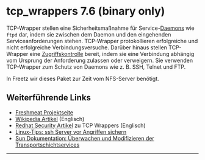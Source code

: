 # tcp_wrappers 7.6 (binary only)

TCP-Wrapper stellen eine Sicherheitsmaßnahme für
Service-[Daemons](http://de.wikipedia.org/wiki/Daemon)
wie `ftpd` dar, indem sie zwischen dem Daemon und den eingehenden
Serviceanforderungen stehen. TCP-Wrapper protokollieren erfolgreiche und
nicht erfolgreiche Verbindungsversuche. Darüber hinaus stellen
TCP-Wrapper eine
[Zugriffskontrolle](http://de.wikipedia.org/wiki/Access_Control_List)
bereit, indem sie eine Verbindung abhängig vom Ursprung der Anforderung
zulassen oder verweigern. Sie verwenden TCP-Wrapper zum Schutz von
Daemons wie z. B. SSH, Telnet und FTP.

In Freetz wir dieses Paket zur Zeit vom NFS-Server benötigt.

Weiterführende Links
--------------------

-   [Freshmeat
    Projektseite](http://freshmeat.net/projects/tcp_wrappers/)
-   [Wikipedia
    Artikel](http://en.wikipedia.org/wiki/TCP_Wrapper)
    (Englisch)
-   [Redhat Security
    Artikel](http://www.faqs.org/docs/securing/chap5sec37.html)
    zu TCP Wrappers (Englisch)
-   [Linux-Tips: ssh Server vor Angriffen
    sichern](http://www.linux-tips-and-tricks.de/index.php/ssh/ssh-Server-vor-Angriffen-sichern.html)
-   [Sun Dokumentation: Überwachen und Modifizieren der
    Transportschichtservices](http://docs.sun.com/app/docs/doc/820-2980/ipconfig-111?l=de&a=view)

------------------------------------------------------------------------

